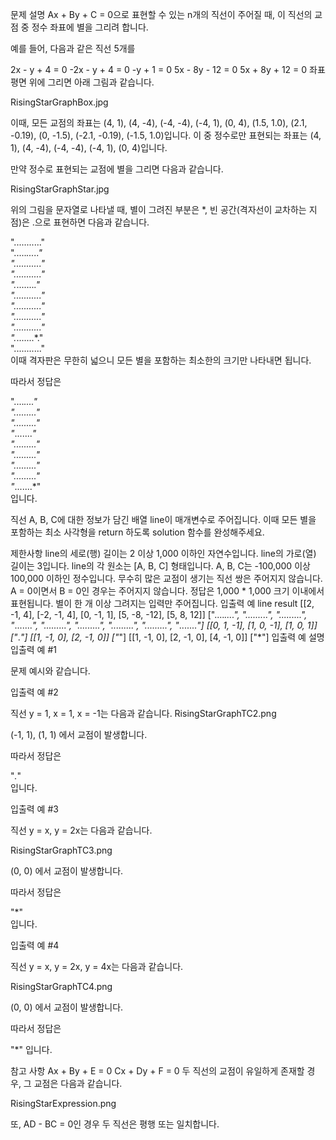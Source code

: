 문제 설명
Ax + By + C = 0으로 표현할 수 있는 n개의 직선이 주어질 때, 이 직선의 교점 중 정수 좌표에 별을 그리려 합니다.

예를 들어, 다음과 같은 직선 5개를

2x - y + 4 = 0
-2x - y + 4 = 0
-y + 1 = 0
5x - 8y - 12 = 0
5x + 8y + 12 = 0
좌표 평면 위에 그리면 아래 그림과 같습니다.

RisingStarGraphBox.jpg

이때, 모든 교점의 좌표는 (4, 1), (4, -4), (-4, -4), (-4, 1), (0, 4), (1.5, 1.0), (2.1, -0.19), (0, -1.5), (-2.1, -0.19), (-1.5, 1.0)입니다. 이 중 정수로만 표현되는 좌표는 (4, 1), (4, -4), (-4, -4), (-4, 1), (0, 4)입니다.

만약 정수로 표현되는 교점에 별을 그리면 다음과 같습니다.

RisingStarGraphStar.jpg

위의 그림을 문자열로 나타낼 때, 별이 그려진 부분은 *, 빈 공간(격자선이 교차하는 지점)은 .으로 표현하면 다음과 같습니다.

"..........."  
".....*....."  
"..........."  
"..........."  
".*.......*."  
"..........."  
"..........."  
"..........."  
"..........."  
".*.......*."  
"..........."  
이때 격자판은 무한히 넓으니 모든 별을 포함하는 최소한의 크기만 나타내면 됩니다.

따라서 정답은

"....*...."  
"........."  
"........."  
"*.......*"  
"........."  
"........."  
"........."  
"........."  
"*.......*"  
입니다.

직선 A, B, C에 대한 정보가 담긴 배열 line이 매개변수로 주어집니다. 이때 모든 별을 포함하는 최소 사각형을 return 하도록 solution 함수를 완성해주세요.

제한사항
line의 세로(행) 길이는 2 이상 1,000 이하인 자연수입니다.
line의 가로(열) 길이는 3입니다.
line의 각 원소는 [A, B, C] 형태입니다.
A, B, C는 -100,000 이상 100,000 이하인 정수입니다.
무수히 많은 교점이 생기는 직선 쌍은 주어지지 않습니다.
A = 0이면서 B = 0인 경우는 주어지지 않습니다.
정답은 1,000 * 1,000 크기 이내에서 표현됩니다.
별이 한 개 이상 그려지는 입력만 주어집니다.
입출력 예
line	result
[[2, -1, 4], [-2, -1, 4], [0, -1, 1], [5, -8, -12], [5, 8, 12]]	["....*....", ".........", ".........", "*.......*", ".........", ".........", ".........", ".........", "*.......*"]
[[0, 1, -1], [1, 0, -1], [1, 0, 1]]	["*.*"]
[[1, -1, 0], [2, -1, 0]]	["*"]
[[1, -1, 0], [2, -1, 0], [4, -1, 0]]	["*"]
입출력 예 설명
입출력 예 #1

문제 예시와 같습니다.

입출력 예 #2

직선 y = 1, x = 1, x = -1는 다음과 같습니다.
RisingStarGraphTC2.png

(-1, 1), (1, 1) 에서 교점이 발생합니다.

따라서 정답은

"*.*"  
입니다.

입출력 예 #3

직선 y = x, y = 2x는 다음과 같습니다.

RisingStarGraphTC3.png

(0, 0) 에서 교점이 발생합니다.

따라서 정답은

"*"  
입니다.

입출력 예 #4

직선 y = x, y = 2x, y = 4x는 다음과 같습니다.

RisingStarGraphTC4.png

(0, 0) 에서 교점이 발생합니다.

따라서 정답은

"*"
입니다.

참고 사항
Ax + By + E = 0
Cx + Dy + F = 0
두 직선의 교점이 유일하게 존재할 경우, 그 교점은 다음과 같습니다.

RisingStarExpression.png

또, AD - BC = 0인 경우 두 직선은 평행 또는 일치합니다.